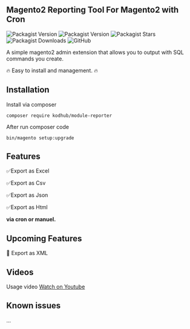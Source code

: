 ## Magento2 Reporting Tool For Magento2 with Cron

![Packagist Version](https://img.shields.io/packagist/v/kodhub/module-reporter)
![Packagist Version](https://img.shields.io/badge/magento2-2.3~-red)
![Packagist Stars](https://img.shields.io/packagist/stars/kodhub/module-reporter)
![Packagist Downloads](https://img.shields.io/packagist/dt/kodhub/module-reporter)
![GitHub](https://img.shields.io/github/license/kodhub/module-reporter)

A simple magento2 admin extension that allows you to output with SQL commands you create.

🔥 Easy to install and management. 🔥 

## Installation

Install via composer

`composer require kodhub/module-reporter`

After run composer code

`bin/magento setup:upgrade`

## Features
✅Export as Excel

✅Export as Csv

✅Export as Json

✅Export as Html

**via cron or manuel.**

## Upcoming Features
💠 Export as XML

## Videos

Usage video [Watch on Youtube](https://www.youtube.com/watch?v=beaeuj5MIlU&feature=youtu.be&ab_channel=%C4%B0smail%C3%87ak%C4%B1r)

## Known issues
...
